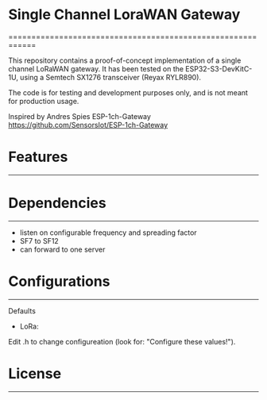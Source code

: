 # Single Channel LoraWAN Gateway
============================================================


This repository contains a proof-of-concept implementation of a single channel LoRaWAN gateway. 
It has been tested on the ESP32-S3-DevKitC-1U, using a Semtech SX1276 transceiver (Reyax RYLR890).

The code is for testing and development purposes only, and is not meant for production usage.

Inspired by Andres Spies ESP-1ch-Gateway https://github.com/SensorsIot/ESP-1ch-Gateway

# Features
------------------------



# Dependencies
------------------------
- listen on configurable frequency and spreading factor
- SF7 to SF12
- can forward to one server


# Configurations
------------------------
Defaults
- LoRa: 

Edit .h to change configureation (look for: "Configure these values!").


# License
------------------------